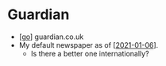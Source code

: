 # Guardian

- [[go]] guardian.co.uk
- My default newspaper as of [[2021-01-06]].
  - Is there a better one internationally?


[//begin]: # "Autogenerated link references for markdown compatibility"
[go]: go "Go"
[2021-01-06]: journal/2021-01-06 "2021-01-06"
[//end]: # "Autogenerated link references"